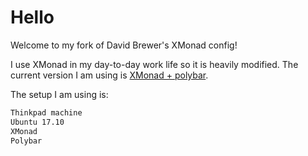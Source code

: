 # Hello

Welcome to my fork of David Brewer's XMonad config!

I use XMonad in my day-to-day work life so it is heavily modified. The 
current version I am using is [XMonad + polybar](https://bit.ly/2HnB5AP
). 

The setup I am using is:
```sh
Thinkpad machine
Ubuntu 17.10
XMonad
Polybar
```
